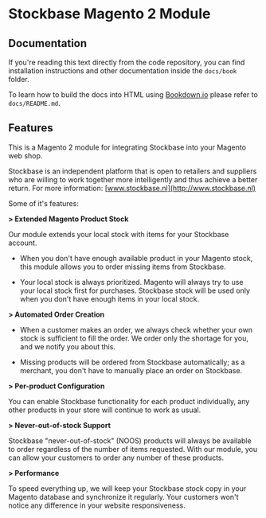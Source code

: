 # Stockbase Magento 2 Module

## Documentation

If you're reading this text directly from the code repository, you can find installation instructions and other 
documentation inside the `docs/book` folder.

To learn how to build the docs into HTML using [Bookdown.io](http://bookdown.io) please refer to `docs/README.md`.

## Features
This is a Magento 2 module for integrating Stockbase into your Magento web shop.

Stockbase is an independent platform that is open to retailers and suppliers who are willing to work together more 
intelligently and thus achieve a better return. For more information: [www.stockbase.nl](http://www.stockbase.nl)

Some of it's features:

**> Extended Magento Product Stock**

Our module extends your local stock with items for your Stockbase account.

* When you don't have enough available product in your Magento stock, this module allows you to order missing items from
Stockbase.

* Your local stock is always prioritized. Magento will always try to use your local stock first for purchases.
Stockbase stock will be used only when you don't have enough items in your local stock.


**> Automated Order Creation** 

* When a customer makes an order, we always check whether your own stock is sufficient to fill the order. We order only 
the shortage for you, and we notify you about this.

* Missing products will be ordered from Stockbase automatically; as a merchant, you don't have to manually place an order 
on Stockbase.


**> Per-product Configuration** 

You can enable Stockbase functionality for each product individually, any other products in your store will continue to 
work as usual.


**> Never-out-of-stock Support**

Stockbase "never-out-of-stock" (NOOS) products will always be available to order regardless of the number of items 
requested. With our module, you can allow your customers to order any number of these products.


**> Performance**

To speed everything up, we will keep your Stockbase stock copy in your Magento database and synchronize it regularly.
Your customers won't notice any difference in your website responsiveness.
